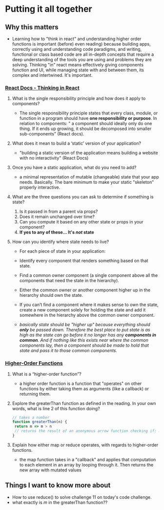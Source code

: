 # Putting it all together

## Why this matters

- Learning how to "think in react" and understanding higher order functions is important (before) even reading) because building apps, correctly using and understanding code paradigms, and writing, functional or class based code are all in-depth concepts that require a deep understanding of the tools you are using and problems they are solving. Thinking "in" react means effectively giving components function and UI, while managing state with and between them, its complex and intertwined. It's important.

### [React Docs - Thinking in React](https://reactjs.org/docs/thinking-in-react.html)

1. What is the single responsibility principle and how does it apply to components?

   - The single responsibility principle states that every class, module, or function in a program should have **one responsibility or purpose**.
     In relation to components: " a component should ideally only do one thing. If it ends up growing, it should be decomposed into smaller sub-components" (React docs).

2. What does it mean to build a ‘static’ version of your application?

   - "building a static version of the application means building a website with no interactivity" (React Docs)

3. Once you have a static application, what do you need to add?

   - a minimal representation of mutable (changeable) state that your app needs. Basically. The bare minimum to make your static "skeleton" properly interactive.

4. What are the three questions you can ask to determine if something is state?

   1. Is it passed in from a parent via props?
   2. Does it remain unchanged over time?
   3. Can you compute it based on any other state or props in your component?
   4. **If yes to any of these... It's _not_ state**

5. How can you identify where state needs to live?

   - For each piece of state in your application:

   - Identify every component that renders something based on that state.

   - Find a common owner component (a single component above all the components that need the state in the hierarchy).

   - Either the common owner or another component higher up in the hierarchy should own the state.

   - If you can’t find a component where it makes sense to own the state, create a new component solely for holding the state and add it somewhere in the hierarchy above the common owner component.

   - _basically state should be "higher up" because everything should **only** be passed down. Therefore the best place to put state is as high as the state can go before it no longer has any **components in common**. And if nothing like this exists near where the common components lay, then a component should be made to hold that state and pass it to those common components._

### [Higher-Order Functions](https://eloquentjavascript.net/05_higher_order.html#h_xxCc98lOBK)

1. What is a “higher-order function”?
   - a higher order function is a function that "operates" on other functions by either taking them as arguments (like a callback) or returning them.
2. Explore the greaterThan function as defined in the reading. In your own words, what is line 2 of this function doing?

   ```javascript
   // takes a number
   function greaterThan(n) {
    return m => m > n
    // returns the result of an anonymous arrow function checking if: m (argument from higher order function) is greater than n (argument from function being called currently) ??
   }
   ```

3. Explain how either map or reduce operates, with regards to higher-order functions.
   - the map function takes in a "callback" and applies that computation to each element in an array by looping through it. Then returns the new array with mutated values

## Things I want to know more about

- How to use reduce() to solve challenge 11 on today's code challenge.
- what exactly is _m_ in the greaterThan function??

